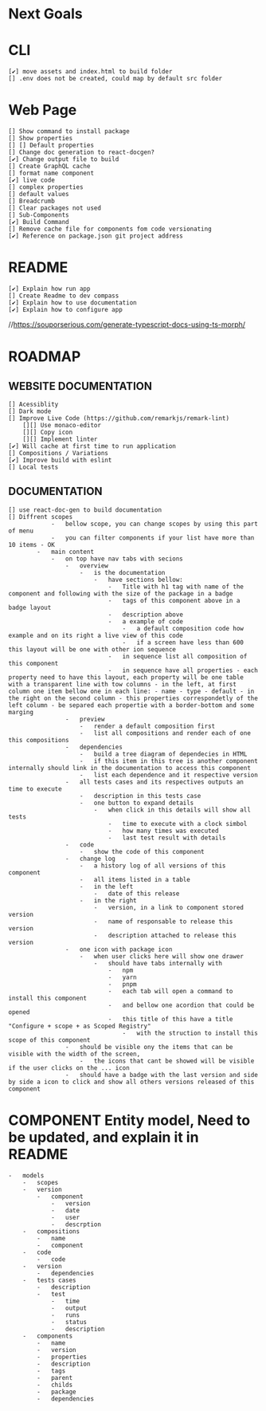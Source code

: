 # Next Goals

# CLI

    [✔️] move assets and index.html to build folder
    [] .env does not be created, could map by default src folder

# Web Page

    [] Show command to install package
    [] Show properties
    [] [] Default properties
    [] Change doc generation to react-docgen?
    [✔️] Change output file to build
    [] Create GraphQL cache
    [] format name component
    [✔️] live code
    [] complex properties
    [] default values
    [] Breadcrumb
    [] Clear packages not used
    [] Sub-Components
    [✔️] Build Command
    [] Remove cache file for components fom code versionating
    [✔️] Reference on package.json git project address

# README

    [✔️] Explain how run app
    [] Create Readme to dev compass
    [✔️] Explain how to use documentation
    [✔️] Explain how to configure app

//https://souporserious.com/generate-typescript-docs-using-ts-morph/

# ROADMAP

## WEBSITE DOCUMENTATION

    [] Acessiblity
    [] Dark mode
    [] Improve Live Code (https://github.com/remarkjs/remark-lint)
        [][] Use monaco-editor
        [][] Copy icon
        [][] Implement linter
    [✔️] Will cache at first time to run application
    [] Compositions / Variations
    [✔️] Improve build with eslint
    [] Local tests

## DOCUMENTATION

    [] use react-doc-gen to build documentation
    [] Diffrent scopes
                -   bellow scope, you can change scopes by using this part of menu
                -   you can filter components if your list have more than 10 items - OK
            -   main content
                -   on top have nav tabs with secions
                    -   overview
                        -   is the documentation
                            -   have sections bellow:
                                -   Title with h1 tag with name of the component and following with the size of the package in a badge
                                -   tags of this component above in a badge layout
                                -   description above
                                -   a example of code
                                    -   a default composition code how example and on its right a live view of this code
                                    -   if a screen have less than 600 this layout will be one with other ion sequence
                                -   in sequence list all composition of this component
                                -   in sequence have all properties - each property need to have this layout, each property will be one table with a transparent line with tow columns - in the left, at first column one item bellow one in each line: - name - type - default - in the right on the second column - this properties correspondetly of the left column - be separed each propertie with a border-bottom and some marging
                    -   preview
                        -   render a default composition first
                        -   list all compositions and render each of one this compositions
                    -   dependencies
                        -   build a tree diagram of dependecies in HTML
                        -   if this item in this tree is another component internally should link in the documentation to access this component
                        -   list each dependence and it respective version
                    -   all tests cases and its respectives outputs an time to execute
                        -   description in this tests case
                        -   one button to expand details
                            -   when click in this details will show all tests
                                -   time to execute with a clock simbol
                                -   how many times was executed
                                -   last test result with details
                    -   code
                        -   show the code of this component
                    -   change log
                        -   a history log of all versions of this component
                        -   all items listed in a table
                        -   in the left
                            -   date of this release
                        -   in the right
                            -   version, in a link to component stored version
                            -   name of responsable to release this version
                            -   description attached to release this version
                    -   one icon with package icon
                        -   when user clicks here will show one drawer
                            -   should have tabs internally with
                                -   npm
                                -   yarn
                                -   pnpm
                                -   each tab will open a command to install this component
                                -   and bellow one acordion that could be opened
                                -   this title of this have a title "Configure + scope + as Scoped Registry"
                                    -   with the struction to install this scope of this component
                    -   should be visible ony the items that can be visible with the width of the screen,
                        -   the icons that cant be showed will be visible if the user clicks on the ... icon
                    -   should have a badge with the last version and side by side a icon to click and show all others versions released of this component

# COMPONENT Entity model, Need to be updated, and explain it in README

    -   models
        -   scopes
        -   version
            -   component
                -   version
                -   date
                -   user
                -   descrption
        -   compositions
            -   name
            -   component
        -   code
            -   code
        -   version
            -   dependencies
        -   tests cases
            -   description
            -   test
                -   time
                -   output
                -   runs
                -   status
                -   description
        -   components
            -   name
            -   version
            -   properties
            -   description
            -   tags
            -   parent
            -   childs
            -   package
            -   dependencies
